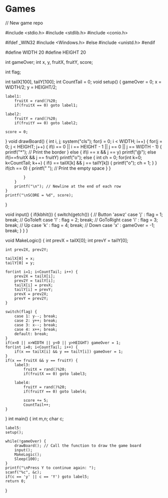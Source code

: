 # Games
// New game repo


#include <stdio.h>
#include <stdlib.h>
#include <conio.h>

#ifdef _WIN32
#include <Windows.h>
#else
#include <unistd.h>
#endif

#define WIDTH 20
#define HEIGHT 20

int gameOver;
int x, y, fruitX, fruitY, score;

int flag;

int tailX[100], tailY[100];
int CountTail = 0;
void setup() {
    gameOver = 0;
    x = WIDTH/2;
    y = HEIGHT/2;

    label1:
        fruitX = rand()%20;
        if(fruitX == 0) goto label1;

    label2:
        fruitY = rand()%20;
        if(fruitY == 0) goto label2;

    score = 0;
}
void drawBoard() {
    int i, j;
    system("cls");
    for(i = 0; i < WIDTH; i++) {
        for(j = 0; j < HEIGHT; j++) {
            if(i == 0 || i == HEIGHT - 1 || j == 0 || j == WIDTH - 1) {
                printf("*"); // Print the border
            } else {
                if(i == x && j == y)
                    printf("@");
                else if(i==fruitX && j == fruitY)
                    printf("o");
                else {
                    int ch = 0;
                    for(int k=0; k<CountTail; k++) {
                        if(i == tailX[k] && j == tailY[k]) {
                            printf("o");
                            ch = 1;
                        }
                    }
                    if(ch == 0) {
                        printf(" "); // Print the empty space
                    }
                }

            }
        }
        printf("\n"); // Newline at the end of each row
    }
    printf("\nSCORE = %d", score);
}

void input() {
    if(kbhit()) {
        switch(getch()) {
            // Button 'aswz'
            case 'j' : flag = 1; break; // GoToleft
            case 'l' : flag = 2; break; // GoToRight
            case 'i' : flag = 3; break; // Up
            case 'k' : flag = 4; break; // Down
            case 'x' : gameOver = -1; break;
        }
    }
}

void MakeLogic() {
    int prevX = tailX[0];
    int prevY = tailY[0];

    int prev2X, prev2Y;

    tailX[0] = x;
    tailY[0] = y;

    for(int i=1; i<CountTail; i++) {
        prev2X = tailX[i];
        prev2Y = tailY[i];
        tailX[i] = prevX;
        tailY[i] = prevY;
        prevX = prev2X;
        prevY = prev2Y;
    }

    switch(flag) {
        case 1: y--; break;
        case 2: y++; break;
        case 3: x--; break;
        case 4: x++; break;
        default: break;
    }
    if(x<0 || x>WIDTH || y<0 || y>HEIGHT) gameOver = 1;
    for(int i=0; i<CountTail; i++) {
        if(x == tailX[i] && y == tailY[i]) gameOver = 1;
    }
    if(x == fruitX && y == fruitY) {
        label3:
            fruitX = rand()%20;
            if(fruitX == 0) goto label3;

        label4:
            fruitY = rand()%20;
            if(fruitY == 0) goto label4;

            score += 5;
            CountTail++;
    }
}
int main() {
    int m,n;
    char c;

    label5:
    setup();

    while(!gameOver) {
        drawBoard(); // Call the function to draw the game board
        input();
        MakeLogic();
        Sleep(100);
    }
    printf("\nPress Y to continue again: ");
    scanf("%c", &c);
    if(c == 'y' || c == 'Y') goto label5;
    return 0;
}
